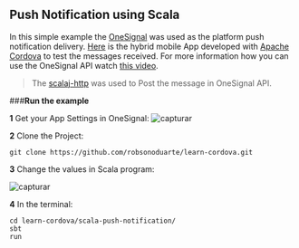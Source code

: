 Push Notification using Scala
---------------------------------
In this simple example the [OneSignal](https://onesignal.com/) was used as the platform push notification delivery.
[Here](https://github.com/robsonoduarte/learn-cordova/tree/master/push-notification) is the hybrid mobile App developed with [Apache Cordova](http://cordova.apache.org/) to test the messages received.
For more information how you can use the OneSignal API watch [this video](https://www.youtube.com/watch?v=_jexwbrSFpY&feature=youtu.be).



> The [scalaj-http](https://github.com/scalaj/scalaj-http) was used to Post the message in OneSignal API.

###**Run the example**

**1** Get your App Settings in OneSignal:
![capturar](https://cloud.githubusercontent.com/assets/797845/18406151/be6ae446-76cf-11e6-95d2-bcf8f10eeba0.PNG)

**2** Clone the Project:
```
git clone https://github.com/robsonoduarte/learn-cordova.git
```

**3** Change the values in Scala program:

![capturar](https://cloud.githubusercontent.com/assets/797845/18406358/296196da-76d2-11e6-8835-6444ed0356e4.PNG)


**4** In the terminal:
```
cd learn-cordova/scala-push-notification/
sbt
run
```









